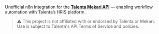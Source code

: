 Unofficial n8n integration for the **[Talenta Mekari API](https://developers.mekari.com/docs/kb/product-api)** — enabling workflow automation with Talenta’s HRIS platform.

> ⚠️ This project is not affiliated with or endorsed by Talenta or Mekari.  
> Use is subject to Talenta's API Terms of Service and policies.